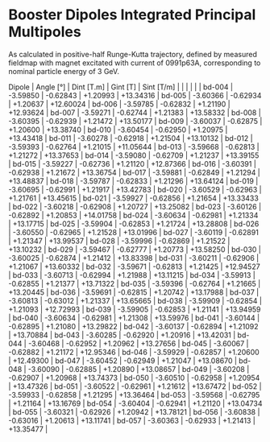Booster Dipoles Integrated Principal Multipoles
================================================

As calculated in positive-half Runge-Kutta trajectory,
defined by measured fieldmap with magnet excitated with current of 0991p63A,
corresponding to nominal particle energy of 3 GeV.

  Dipole   |  Angle [°]  |  Dint [T.m]  |  Gint [T]   | Sint [T/m]  |
           |             |              |             |             |
  bd-004   |  -3.59850   |   -0.62843   |  +1.20993   |  +13.34316  |
  bd-005   |  -3.60366   |   -0.62934   |  +1.20637   |  +12.60024  |
  bd-006   |  -3.59785   |   -0.62832   |  +1.21190   |  +12.93624  |
  bd-007   |  -3.59271   |   -0.62744   |  +1.21383   |  +13.58332  |
  bd-008   |  -3.60395   |   -0.62939   |  +1.21472   |  +13.50177  |
  bd-009   |  -3.60037   |   -0.62875   |  +1.20600   |  +13.38740  |
  bd-010   |  -3.60454   |   -0.62950   |  +1.20975   |  +13.43418  |
  bd-011   |  -3.60278   |   -0.62918   |  +1.21504   |  +13.10132  |
  bd-012   |  -3.59393   |   -0.62764   |  +1.21015   |  +11.05644  |
  bd-013   |  -3.59668   |   -0.62813   |  +1.21272   |  +13.37653  |
  bd-014   |  -3.59080   |   -0.62709   |  +1.21237   |  +13.39155  |
  bd-015   |  -3.59227   |   -0.62736   |  +1.21120   |  +12.87366  |
  bd-016   |  -3.60391   |   -0.62938   |  +1.21672   |  +13.36754  |
  bd-017   |  -3.59881   |   -0.62849   |  +1.21294   |  +13.48837  |
  bd-018   |  -3.59787   |   -0.62833   |  +1.21296   |  +13.64124  |
  bd-019   |  -3.60695   |   -0.62991   |  +1.21917   |  +13.42783  |
  bd-020   |  -3.60529   |   -0.62963   |  +1.21761   |  +13.45615  |
  bd-021   |  -3.59927   |   -0.62856   |  +1.21654   |  +13.33433  |
  bd-022   |  -3.60218   |   -0.62908   |  +1.20727   |  +13.25082  |
  bd-023   |  -3.60126   |   -0.62892   |  +1.20853   |  +14.01758  |
  bd-024   |  -3.60634   |   -0.62981   |  +1.21334   |  +13.17715  |
  bd-025   |  -3.59904   |   -0.62853   |  +1.21724   |  +13.28808  |
  bd-026   |  -3.60550   |   -0.62965   |  +1.21528   |  +13.01996  |
  bd-027   |  -3.60119   |   -0.62891   |  +1.21347   |  +13.99537  |
  bd-028   |  -3.59996   |   -0.62869   |  +1.21522   |  +13.10232  |
  bd-029   |  -3.59467   |   -0.62777   |  +1.20773   |  +13.58250  |
  bd-030   |  -3.60025   |   -0.62874   |  +1.21412   |  +13.83398  |
  bd-031   |  -3.60211   |   -0.62906   |  +1.21067   |  +13.60332  |
  bd-032   |  -3.59671   |   -0.62813   |  +1.21425   |  +12.94527  |
  bd-033   |  -3.60713   |   -0.62994   |  +1.21988   |  +13.11215  |
  bd-034   |  -3.59913   |   -0.62855   |  +1.21377   |  +13.71322  |
  bd-035   |  -3.59396   |   -0.62764   |  +1.21665   |  +13.20445  |
  bd-036   |  -3.59691   |   -0.62815   |  +1.20742   |  +13.17988  |
  bd-037   |  -3.60813   |   -0.63012   |  +1.21337   |  +13.65665  |
  bd-038   |  -3.59909   |   -0.62854   |  +1.21093   |  +12.72993  |
  bd-039   |  -3.59905   |   -0.62853   |  +1.21141   |  +13.94959  |
  bd-040   |  -3.60634   |   -0.62981   |  +1.21308   |  +13.59976  |
  bd-041   |  -3.60144   |   -0.62895   |  +1.21080   |  +13.29822  |
  bd-042   |  -3.60137   |   -0.62894   |  +1.21092   |  +13.70884  |
  bd-043   |  -3.60285   |   -0.62920   |  +1.20916   |  +13.42031  |
  bd-044   |  -3.60468   |   -0.62952   |  +1.20962   |  +13.27656  |
  bd-045   |  -3.60067   |   -0.62882   |  +1.21172   |  +12.95346  |
  bd-046   |  -3.59929   |   -0.62857   |  +1.20600   |  +12.49300  |
  bd-047   |  -3.60452   |   -0.62949   |  +1.21047   |  +13.08670  |
  bd-048   |  -3.60090   |   -0.62885   |  +1.20890   |  +13.08657  |
  bd-049   |  -3.60208   |   -0.62907   |  +1.20968   |  +13.74373  |
  bd-050   |  -3.60510   |   -0.62958   |  +1.20954   |  +13.47326  |
  bd-051   |  -3.60522   |   -0.62961   |  +1.21612   |  +13.67472  |
  bd-052   |  -3.59933   |   -0.62858   |  +1.21295   |  +13.36464  |
  bd-053   |  -3.59568   |   -0.62795   |  +1.21164   |  +13.16769  |
  bd-054   |  -3.60404   |   -0.62941   |  +1.21120   |  +13.04734  |
  bd-055   |  -3.60321   |   -0.62926   |  +1.20942   |  +13.78121  |
  bd-056   |  -3.60838   |   -0.63016   |  +1.20613   |  +13.11741  |
  bd-057   |  -3.60363   |   -0.62933   |  +1.21413   |  +13.35477  |
